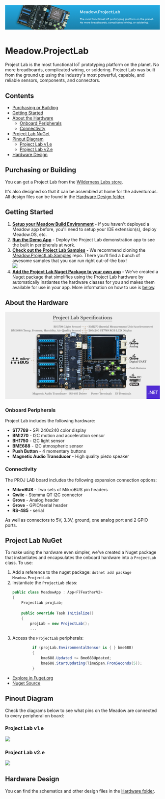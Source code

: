 <img src="Design/banner.jpg" style="margin-bottom:10px" />

# Meadow.ProjectLab

Project Lab is the most functional IoT prototyping platform on the planet. No more breadboards, complicated wiring, or soldering. Project Lab was built from the ground up using the industry's most powerful, capable, and reliable sensors, components, and connectors.

## Contents
* [Purchasing or Building](#purchasing-or-building)
* [Getting Started](#getting-started)
* [About the Hardware](#about-the-hardware)
  * [Onboard Peripherals](#onboard-peripherals)
  * [Connectivity](#conectivity)
* [Project Lab NuGet](#project-lab-nuget)
* [Pinout Diagram](#pinout-diagram)
  * [Project Lab v1.e](#project-lab-v1e)
  * [Project Lab v2.e](#project-lab-v2e)
* [Hardware Design](#hardware-design)

## Purchasing or Building

You can get a Project Lab from the [Wilderness Labs store](https://store.wildernesslabs.co/collections/frontpage/products/project-lab-board).

It's also designed so that it can be assembled at home for the adventurous. All design files can be found in the [Hardware Design folder](Source/Hardware).

## Getting Started

1. **[Setup your Meadow Build Environment](http://developer.wildernesslabs.co/Meadow/Getting_Started/Deploying_Meadow/)** - If you haven't deployed a Meadow app before, you'll need to setup your IDE extension(s), deploy Meadow.OS, etc.
2. **[Run the Demo App](Source/ProjectLab_Demo)** - Deploy the Project Lab demonstration app to see the built in peripherals at work.
3. **[Check out the Project Lab Samples](https://github.com/WildernessLabs/Meadow.ProjectLab.Samples)** - We recommend cloning the [Meadow.ProjectLab.Samples](https://github.com/WildernessLabs/Meadow.ProjectLab.Samples) repo. There you'll find a bunch of awesome samples that you can run right out-of-the box!  
    <a href="https://github.com/WildernessLabs/Meadow.ProjectLab.Samples"><img src="Design/project-lab-samples.png" /></a>
4. **[Add the Project Lab Nuget Package to your own app](https://github.com/WildernessLabs/Meadow.ProjectLab/tree/Demo_App_and_Getting_Started#project-lab-nuget)** - We've created a [Nuget package](https://www.nuget.org/packages/Meadow.ProjectLab) that simplifies using the Project Lab hardware by automatically instiantes the hardware classes for you and makes them available for use in your app. More information on how to use is [below](https://github.com/WildernessLabs/Meadow.ProjectLab/tree/Demo_App_and_Getting_Started#project-lab-nuget).

## About the Hardware

<img src="Design/project-lab-specs.jpg" />

### Onboard Peripherals

Project Lab includes the following hardware:
* **ST7789** - SPI 240x240 color display
* **BMI270** - I2C motion and acceleration sensor
* **BH1750** - I2C light sensor
* **BME688** - I2C atmospheric sensor
* **Push Button** - 4 momentary buttons
* **Magnetic Audio Transducer** - High quality piezo speaker

### Connectivity

The PROJ LAB board includes the following expansion connection options:
* **MikroBUS** - Two sets of MikroBUS pin headers
* **Qwiic** - Stemma QT I2C connector
* **Grove** - Analog header
* **Grove** - GPIO/serial header
* **RS-485** - serial 

As well as connectors to 5V, 3.3V, ground, one analog port and 2 GPIO ports.

## Project Lab NuGet

To make using the hardware even simpler, we've created a Nuget package that instantiates and encapsulates the onboard hardware into a `ProjectLab` class. To use:

1. Add a reference to the nuget package: 
    `dotnet add package Meadow.ProjectLab`
2. Instantiate the `ProjectLab` class:  
    ```csharp
    public class MeadowApp : App<F7FeatherV2>
    {
        ProjectLab projLab;

        public override Task Initialize()
        {
            projLab = new ProjectLab();
            ...
    ```
3. Access the `ProjectLab` peripherals:
   ```csharp
            if (projLab.EnvironmentalSensor is { } bme688)
            {
                bme688.Updated += Bme688Updated;
                bme688.StartUpdating(TimeSpan.FromSeconds(5));
            }
    ```

 * [Explore in Fuget.org](https://www.fuget.org/packages/Meadow.ProjectLab/0.1.0/lib/netstandard2.1/ProjectLab.dll/Meadow.Devices/ProjectLab)
 * [Nuget Source](Source/Meadow.ProjectLab)

## Pinout Diagram

Check the diagrams below to see what pins on the Meadow are connected to every peripheral on board:
&nbsp;

### Project Lab v1.e

<img src="Design/PinoutV1.jpg" />

### Project Lab v2.e

<img src="Design/PinoutV2.jpg" />

## Hardware Design

You can find the schematics and other design files in the [Hardware folder](Source/Hardware).